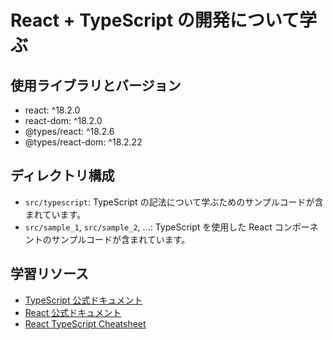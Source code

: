 # React + TypeScript の開発について学ぶ

## 使用ライブラリとバージョン

- react: ^18.2.0
- react-dom: ^18.2.0
- @types/react: ^18.2.6
- @types/react-dom: ^18.2.22

## ディレクトリ構成

- `src/typescript`: TypeScript の記法について学ぶためのサンプルコードが含まれています。
- `src/sample_1`, `src/sample_2`, ...: TypeScript を使用した React コンポーネントのサンプルコードが含まれています。

## 学習リソース

- [TypeScript 公式ドキュメント](https://www.typescriptlang.org/docs/)
- [React 公式ドキュメント](https://ja.react.dev/)
- [React TypeScript Cheatsheet](https://react-typescript-cheatsheet.netlify.app/)
